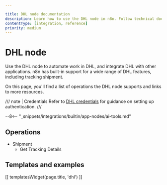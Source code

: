 ```yaml
---

title: DHL node documentation
description: Learn how to use the DHL node in n8n. Follow technical documentation to integrate DHL node into your workflows.
contentType: [integration, reference]
priority: medium
---
```


# DHL node

Use the DHL node to automate work in DHL, and integrate DHL with other applications. n8n has built-in support for a wide range of DHL features, including tracking shipment. 

On this page, you'll find a list of operations the DHL node supports and links to more resources.

/// note | Credentials
Refer to [DHL credentials](/integrations/builtin/credentials/dhl.md) for guidance on setting up authentication. 
///

--8<-- "_snippets/integrations/builtin/app-nodes/ai-tools.md"

## Operations

* Shipment
    * Get Tracking Details

## Templates and examples

<!-- see https://www.notion.so/n8n/Pull-in-templates-for-the-integrations-pages-37c716837b804d30a33b47475f6e3780 -->
[[ templatesWidget(page.title, 'dhl') ]]
